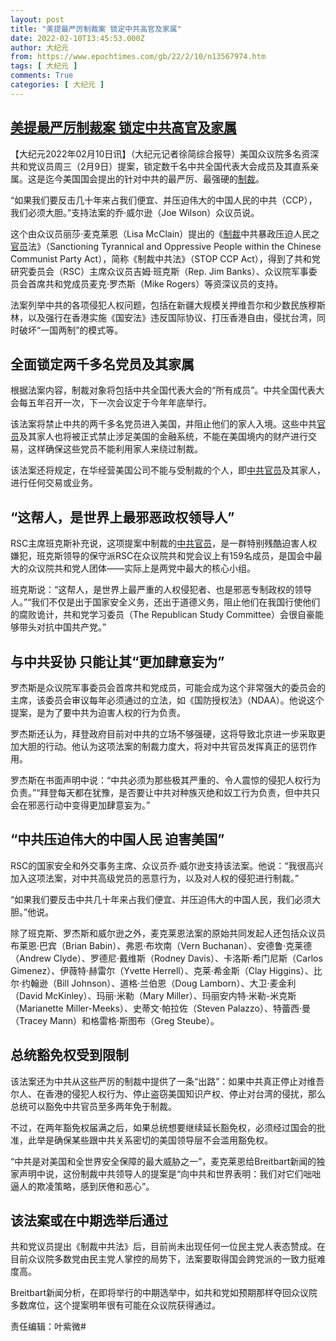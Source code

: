 ```yaml
---
layout: post
title: "美提最严厉制裁案 锁定中共高官及家属"
date: 2022-02-10T13:45:53.000Z
author: 大纪元
from: https://www.epochtimes.com/gb/22/2/10/n13567974.htm
tags: [ 大纪元 ]
comments: True
categories: [ 大纪元 ]
---
```

<!--1644500753000-->
[美提最严厉制裁案 锁定中共高官及家属](https://www.epochtimes.com/gb/22/2/10/n13567974.htm)
------

<div>
<p>【大纪元2022年02月10日讯】（大纪元记者徐简综合报导）美国众议院多名资深共和党议员周三（2月9日）提案，锁定数千名中共全国代表大会成员及其直系亲属。这是迄今美国国会提出的针对中共的最严厉、最强硬的<a href="https://www.epochtimes.com/gb/tag/%E5%88%B6%E8%A3%81.html">制裁</a>。</p><p>“如果我们要反击几十年来占我们便宜、并压迫伟大的中国人民的中共（CCP），我们必须大胆。”支持法案的乔‧威尔逊（Joe Wilson）众议员说。</p><p>这个由众议员丽莎‧麦克莱恩（Lisa McClain）提出的《<a href="https://www.epochtimes.com/gb/tag/%E5%88%B6%E8%A3%81.html">制裁</a>中共暴政压迫人民之<a href="https://www.epochtimes.com/gb/tag/%E5%AE%98%E5%91%98.html">官员</a>法》（Sanctioning Tyrannical and Oppressive People within the Chinese Communist Party Act），简称《制裁中共法》（STOP CCP Act），得到了共和党研究委员会（RSC）主席众议员吉姆‧班克斯（Rep. Jim Banks）、众议院军事委员会首席共和党成员麦克‧罗杰斯（Mike Rogers）等资深议员的支持。</p><p>法案列举中共的各项侵犯人权问题，包括在新疆大规模关押维吾尔和少数民族穆斯林，以及强行在香港实施《国安法》违反国际协议、打压香港自由，侵扰台湾，同时破坏“一国两制”的模式等。</p><h2>全面锁定两千多名党员及其家属</h2><p>根据法案内容，制裁对象将包括中共全国代表大会的“所有成员”。中共全国代表大会每五年召开一次，下一次会议定于今年年底举行。</p><p>该法案将禁止中共的两千多名党员进入美国，并阻止他们的家人入境。这些中共<a href="https://www.epochtimes.com/gb/tag/%E5%AE%98%E5%91%98.html">官员</a>及其家人也将被正式禁止涉足美国的金融系统，不能在美国境内的财产进行交易，这样确保这些党员不能利用家人来绕过制裁。</p><p>该法案还将规定，在华经营美国公司不能与受制裁的个人，即<a href="https://www.epochtimes.com/gb/tag/%E4%B8%AD%E5%85%B1%E5%AE%98%E5%91%98.html">中共官员</a>及其家人，进行任何交易或业务。</p><h2>“这帮人，是世界上最邪恶政权领导人”</h2><p>RSC主席班克斯补充说，这项提案中制裁的<a href="https://www.epochtimes.com/gb/tag/%E4%B8%AD%E5%85%B1%E5%AE%98%E5%91%98.html">中共官员</a>，是一群特别残酷迫害人权嫌犯，班克斯领导的保守派RSC在众议院共和党会议上有159名成员，是国会中最大的众议院共和党人团体——实际上是两党中最大的核心小组。</p><p>班克斯说：“这帮人，是世界上最严重的人权侵犯者、也是邪恶专制政权的领导人。”“我们不仅是出于国家安全义务，还出于道德义务，阻止他们在我国行使他们的腐败诡计，共和党学习委员（The Republican Study Committee）会很自豪能够带头对抗中国共产党。”</p><h2>与中共妥协 只能让其“更加肆意妄为”</h2><p>罗杰斯是众议院军事委员会首席共和党成员，可能会成为这个非常强大的委员会的主席，该委员会审议每年必须通过的立法，如《国防授权法》（NDAA）。他说这个提案，是为了要中共为迫害人权的行为负责。</p><p>罗杰斯还认为，拜登政府目前对中共的立场不够强硬，这将导致北京进一步采取更加大胆的行动。他认为这项法案的制裁力度大，将对中共官员发挥真正的惩罚作用。</p><p>罗杰斯在书面声明中说：“中共必须为那些极其严重的、令人震惊的侵犯人权行为负责。”“拜登每天都在犹豫，是否要让中共对种族灭绝和奴工行为负责，但中共只会在邪恶行动中变得更加肆意妄为。”</p><h2>“中共压迫伟大的中国人民 迫害美国”</h2><p>RSC的国家安全和外交事务主席、众议员乔‧威尔逊支持该法案。他说：“我很高兴加入这项法案，对中共高级党员的恶意行为，以及对人权的侵犯进行制裁。”</p><p>“如果我们要反击中共几十年来占我们便宜、并压迫伟大的中国人民，我们必须大胆。”他说。</p><p>除了班克斯、罗杰斯和威尔逊之外，麦克莱恩法案的原始共同发起人还包括众议员布莱恩‧巴宾（Brian Babin）、弗恩‧布坎南（Vern Buchanan）、安德鲁‧克莱德（Andrew Clyde）、罗德尼‧戴维斯（Rodney Davis）、卡洛斯‧希门尼斯（Carlos Gimenez）、伊薇特‧赫雷尔（Yvette Herrell）、克莱‧希金斯（Clay Higgins）、比尔‧约翰逊（Bill Johnson）、道格‧兰伯恩（Doug Lamborn）、大卫‧麦金利（David McKinley）、玛丽‧米勒（Mary Miller）、玛丽安内特‧米勒-米克斯（Marianette Miller-Meeks）、史蒂文‧帕拉佐（Steven Palazzo）、特蕾西‧曼（Tracey Mann）和格雷格‧斯图布（Greg Steube）。</p><h2>总统豁免权受到限制</h2><p>该法案还为中共从这些严厉的制裁中提供了一条“出路”：如果中共真正停止对维吾尔人、在香港的侵犯人权行为、停止盗窃美国知识产权、停止对台湾的侵扰，那么总统可以豁免中共官员至多两年免于制裁。</p><p>不过，在两年豁免权届满之后，如果总统想要继续延长豁免权，必须经过国会的批准，此举是确保某些跟中共关系密切的美国领导层不会滥用豁免权。</p><p>“中共是对美国和全世界安全保障的最大威胁之一”，麦克莱恩给Breitbart新闻的独家声明中说，这份制裁中共领导人的提案是“向中共和世界表明：我们对它们咄咄逼人的欺凌策略，感到厌倦和恶心”。</p><h2>该法案或在中期选举后通过</h2><p>共和党议员提出《制裁中共法》后，目前尚未出现任何一位民主党人表态赞成。在目前众议院多数党由民主党人掌控的局势下，法案要取得国会跨党派的一致力挺难度高。</p><p>Breitbart新闻分析，在即将举行的中期选举中，如共和党如预期那样夺回众议院多数席位，这个提案明年很有可能在众议院获得通过。</p><p>责任编辑：叶紫微#</p>
</div>
